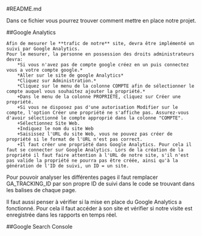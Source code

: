 #README.md

Dans ce fichier vous pourrez trouver comment mettre en place notre projet.

##Google Analytics

    Afin de mesurer le **trafic de notre** site, devra être implémenté un suivi par Google Analytics.
    Pour le mesurer, la personne en possession des droits administrateurs devra:
        *Si vous n'avez pas de compte google créez en un puis connectez vous a votre compte google.*
        *Aller sur le site de google Analytics*
        *Cliquez sur Administration.*
        *Cliquez sur le menu de la colonne COMPTE afin de sélectionner le compte auquel vous souhaitez ajouter la propriété.*
        +Dans le menu de la colonne PROPRIÉTÉ, cliquez sur Créer une propriété.
        +Si vous ne disposez pas d'une autorisation Modifier sur le compte, l'option Créer une propriété ne s'affiche pas. Assurez-vous d'avoir sélectionné le compte approprié dans la colonne "COMPTE".
        +Sélectionnez Site Web.
        +Indiquez le nom du site Web
        +Saisissez l'URL du site Web, vous ne pouvez pas créer de propriété si le format de l'URL n'est pas correct.
        +Il faut créer une propriété dans Google Analytics. Pour cela il faut se connecter sur Google Analytics. Lors de la création de la propriété il faut faire attention à l'URL de notre site, s'il n'est pas valide la propriété ne pourra pas être créée, ainsi qu'à la génération de l'ID de suivi, un ID = un site.

Pour pouvoir analyser les différentes pages il faut remplacer GA_TRACKING_ID par son propre ID de suivi dans le code se trouvant dans les balises <head> de chaque page.

Il faut aussi penser à vérifier si la mise en place du Google Analytics a fonctionné. Pour cela il faut accéder à son site et vérifier si notre visite est enregistrée dans les rapports en temps réel.

##Google Search Console
